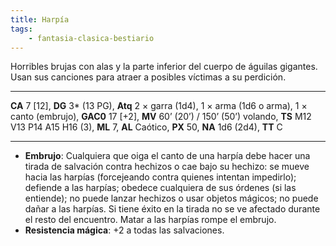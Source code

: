 ```yaml
---
title: Harpía
tags:
    - fantasia-clasica-bestiario
---
```

Horribles brujas con alas y la parte inferior del cuerpo de águilas gigantes. Usan sus canciones para atraer a posibles víctimas a su perdición.
___
**CA** 7 [12], **DG** 3\* (13 PG), **Atq** 2 × garra (1d4), 1 × arma (1d6 o arma), 1 × canto (embrujo), **GAC0** 17 [+2], **MV** 60’ (20’) / 150’ (50’) volando, **TS** M12 V13 P14 A15 H16 (3), **ML** 7, **AL** Caótico, **PX** 50, **NA** 1d6 (2d4), **TT** C
___
- **Embrujo**: Cualquiera que oiga el canto de una harpía debe hacer una tirada de salvación contra hechizos o cae bajo su hechizo: se mueve hacia las harpías (forcejeando contra quienes intentan impedirlo); defiende a las harpías; obedece cualquiera de sus órdenes (si las entiende); no puede lanzar hechizos o usar objetos mágicos; no puede dañar a las harpías. Si tiene éxito en la tirada no se ve afectado durante el resto del encuentro. Matar a las harpías rompe el embrujo.
- **Resistencia mágica**: +2 a todas las salvaciones.
